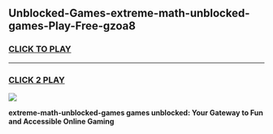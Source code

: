 
## Unblocked-Games-extreme-math-unblocked-games-Play-Free-gzoa8
<h3>
<a href="https://premium76.site?title=extreme-math-unblocked-games&ref=10A">CLICK TO PLAY</a></h3>
<hr>

<h3>
<a href="https://premium76.site?title=extreme-math-unblocked-games&ref=10A">CLICK 2 PLAY</a>
  
</h3>

<a href="https://premium76.site?title=extreme-math-unblocked-games&ref=10A"><img src="https://clearcache.store/games.png"></a>


**extreme-math-unblocked-games games unblocked: Your Gateway to Fun and Accessible Online Gaming**
